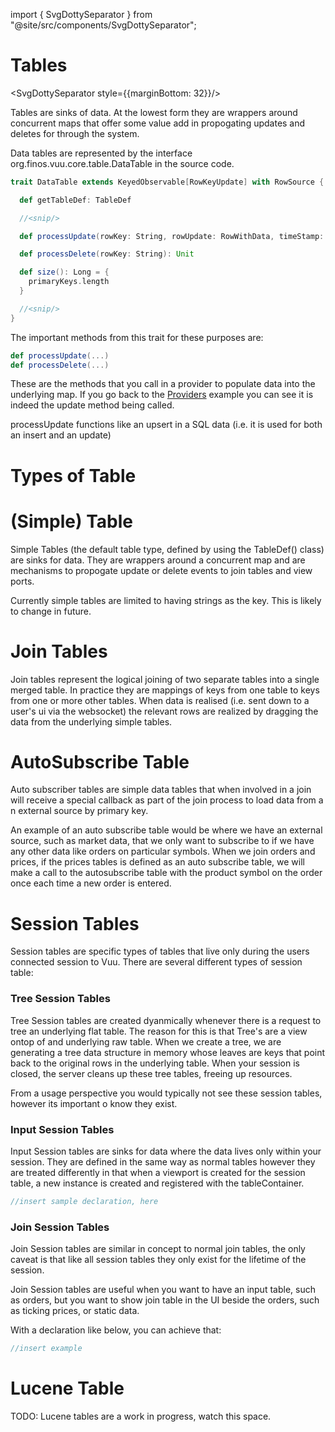 import { SvgDottySeparator } from "@site/src/components/SvgDottySeparator";

# Tables

<SvgDottySeparator style={{marginBottom: 32}}/>

Tables are sinks of data. At the lowest form they are wrappers around concurrent maps that offer some value add in propogating updates and deletes for through the system.

Data tables are represented by the interface org.finos.vuu.core.table.DataTable in the source code.

```scala
trait DataTable extends KeyedObservable[RowKeyUpdate] with RowSource {

  def getTableDef: TableDef

  //<snip/>

  def processUpdate(rowKey: String, rowUpdate: RowWithData, timeStamp: Long): Unit

  def processDelete(rowKey: String): Unit

  def size(): Long = {
    primaryKeys.length
  }

  //<snip/>
}

```

The important methods from this trait for these purposes are:

```scala
def processUpdate(...)
def processDelete(...)
```

These are the methods that you call in a provider to populate data into the underlying map. If you go back to the [Providers](providers.md) example you can see it is indeed the update method being called.

processUpdate functions like an upsert in a SQL data (i.e. it is used for both an insert and an update)

# Types of Table

# (Simple) Table

Simple Tables (the default table type, defined by using the TableDef() class) are sinks for data. They are wrappers around
a concurrent map and are mechanisms to propogate update or delete events to join tables and view ports.

Currently simple tables are limited to having strings as the key. This is likely to change in future.

# Join Tables

Join tables represent the logical joining of two separate tables into a single merged table. In practice they are mappings of
keys from one table to keys from one or more other tables. When data is realised (i.e. sent down to a user's ui via the websocket)
the relevant rows are realized by dragging the data from the underlying simple tables.

# AutoSubscribe Table

Auto subscriber tables are simple data tables that when involved in a join will receive a special callback as part of the join process
to load data from a n external source by primary key.

An example of an auto subscribe table would be where we have an external source, such as market data, that we only want to subscribe to if we have any other data
like orders on particular symbols. When we join orders and prices, if the prices tables is defined as an auto subscribe table, we will make a call to the
autosubscribe table with the product symbol on the order once each time a new order is entered.

# Session Tables

Session tables are specific types of tables that live only during the users connected session to Vuu. There are several different types of session table:

### Tree Session Tables

Tree Session tables are created dyanmically whenever there is a request to tree an underlying flat table. The reason for this is that Tree's are a view ontop of
and underlying raw table. When we create a tree, we are generating a tree data structure in memory whose leaves are keys that point back to the original rows
in the underlying table. When your session is closed, the server cleans up these tree tables, freeing up resources.

From a usage perspective you would typically not see these session tables, however its important o know they exist.

### Input Session Tables

Input Session tables are sinks for data where the data lives only within your session. They are defined in the same way as normal tables
however they are treated differently in that when a viewport is created for the session table, a new instance is created and registered with the
tableContainer.

```scala
//insert sample declaration, here
```

### Join Session Tables

Join Session tables are similar in concept to normal join tables, the only caveat is that like all session tables they only exist
for the lifetime of the session.

Join Session tables are useful when you want to have an input table, such as orders, but you want to show join table in the UI
beside the orders, such as ticking prices, or static data.

With a declaration like below, you can achieve that:

```scala
//insert example
```

# Lucene Table

TODO: Lucene tables are a work in progress, watch this space.
